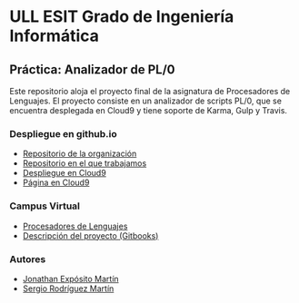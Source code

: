 # ULL ESIT Grado de Ingeniería Informática

## Práctica: Analizador de PL/0

Este repositorio aloja el proyecto final de la asignatura de Procesadores de Lenguajes.
El proyecto consiste en un analizador de scripts PL/0, que se encuentra
desplegada en Cloud9 y tiene soporte de Karma, Gulp y Travis.

### Despliegue en github.io

* [Repositorio de la organización](https://github.com/ULL-ESIT-GRADOII-PL/proyecto-sergio-jonathan)
* [Repositorio en el que trabajamos](https://github.com/ULL-ESIT-GRADOII-PL/proyecto-sergio-jonathan)
* [Despliegue en Cloud9](https://ide.c9.io/alu0100699968/proyecto-sergio-jonathan/)
* [Página en Cloud9](https://proyecto-sergio-jonathan-alu0100699968.c9users.io/)

### Campus Virtual

* [Procesadores de Lenguajes](https://campusvirtual.ull.es/1516/course/view.php?id=178)
* [Descripción del proyecto (Gitbooks)](https://casianorodriguezleon.gitbooks.io/pl1516/content/proyectos/proyectopl.html)

### Autores

* [Jonathan Expósito Martín](https://alu0100696455.github.io)
* [Sergio Rodríguez Martín](https://alu0100699968.github.io)
